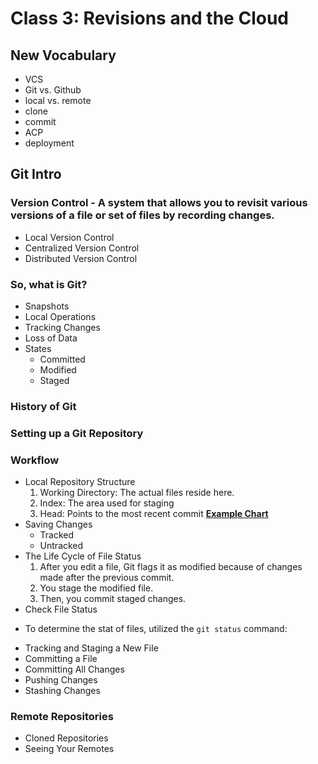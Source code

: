# Class 3: Revisions and the Cloud

## New Vocabulary
- VCS
- Git vs. Github
- local vs. remote
- clone
- commit
- ACP
- deployment

## Git Intro

### Version Control - A system that allows you to revisit various versions of a file or set of files by recording changes.
  - Local Version Control
  - Centralized Version Control
  - Distributed Version Control

### So, what is Git?
  - Snapshots
  - Local Operations
  - Tracking Changes
  - Loss of Data
  - States
    - Committed
    - Modified
    - Staged

### History of Git

### Setting up a Git Repository

### Workflow
- Local Repository Structure
   1. Working Directory: The actual files reside here.
   1. Index: The area used for staging
   1. Head: Points to the most recent commit **[Example Chart](https://blog.udemy.com/wp-content/uploads/2015/08/image036.png)**
- Saving Changes
  * Tracked
  * Untracked
- The Life Cycle of File Status
  1. After you edit a file, Git flags it as modified because of changes made after the previous commit.
  1. You stage the modified file.
  1. Then, you commit staged changes.
- Check File Status
 * To determine the stat of files, utilized the ```git status``` command:
 >
- Tracking and Staging a New File
- Committing a File
- Committing All Changes
- Pushing Changes
- Stashing Changes

### Remote Repositories
  - Cloned Repositories
  - Seeing Your Remotes

## 
